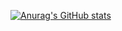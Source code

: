 [![Anurag's GitHub stats](https://github-readme-stats.vercel.app/api?username=refrshrs)](https://github.com/anuraghazra/github-readme-stats)

